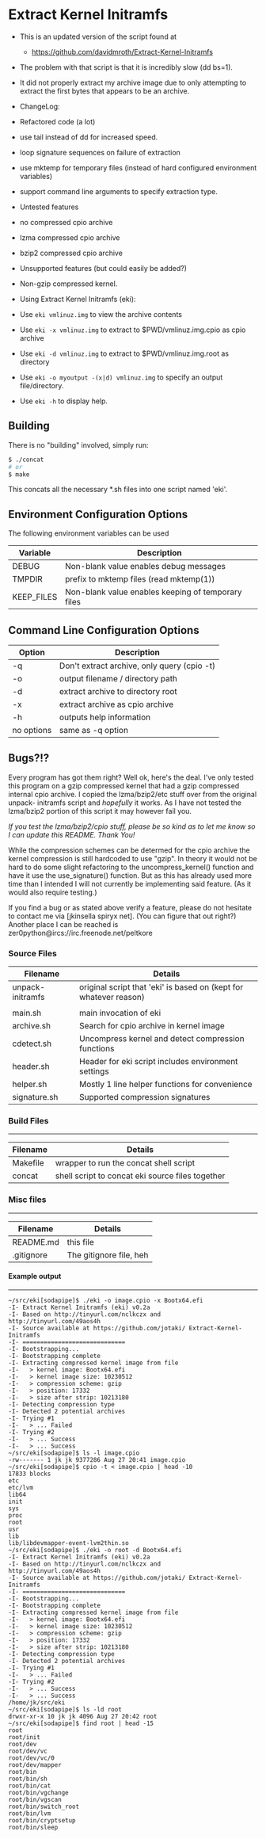 # Extract Kernel Initramfs

 * This is an updated version of the script found at
   * https://github.com/davidmroth/Extract-Kernel-Initramfs

 * The problem with that script is that it is incredibly slow (dd bs=1).

 * It did not properly extract my archive image due to only attempting
   to extract the first bytes that appears to be an archive.

 * ChangeLog:
  * Refactored code (a lot)
  * use tail instead of dd for increased speed.
  * loop signature sequences on failure of extraction
  * use mktemp for temporary files (instead of hard configured environment variables)
  * support command line arguments to specify extraction type.

 * Untested features
  * no compressed cpio archive
  * lzma compressed cpio archive
  * bzip2 compressed cpio archive

 * Unsupported features (but could easily be added?)
  * Non-gzip compressed kernel.

 * Using Extract Kernel Initramfs (eki):
  * Use ```eki vmlinuz.img``` to view the archive contents
  * Use ```eki -x vmlinuz.img``` to extract to $PWD/vmlinuz.img.cpio as cpio archive
  * Use ```eki -d vmlinuz.img``` to extract to $PWD/vmlinuz.img.root as directory
  * Use ```eki -o myoutput -(x|d) vmlinuz.img``` to specify an output file/directory.
  * Use ```eki -h``` to display help.

## Building

There is no "building" involved, simply run:
```sh
$ ./concat
# or
$ make
```
This concats all the necessary \*.sh files into one script named 'eki'.

## Environment Configuration Options

The following environment variables can be used

| Variable | Description |
| -------- | ------------|
| DEBUG    | Non-blank value enables debug messages |
| TMPDIR   | prefix to mktemp files (read mktemp(1)) |
| KEEP_FILES | Non-blank value enables keeping of temporary files |

## Command Line Configuration Options

|   Option   | Description |
| ---------- | ----------- |
| -q         | Don't extract archive, only query (cpio -t) |
| -o <path>  | output filename / directory path |
| -d         | extract archive to directory root |
| -x         | extract archive as cpio archive |
| -h         | outputs help information |
| no options | same as -q option |

## Bugs?!?

Every program has got them right? Well ok, here's the deal. I've only tested
this program on a gzip compressed kernel that had a gzip compressed internal
cpio archive. I copied the lzma/bzip2/etc stuff over from the original unpack-
initramfs script and *hopefully* it works. As I have not tested the lzma/bzip2
portion of this script it may however fail you.

*If you test the lzma/bzip2/cpio stuff, please be so kind as to let me know so
I can update this README. Thank You!*

While the compression schemes can be determed for the cpio archive the kernel
compression is still hardcoded to use "gzip". In theory it would not be hard
to do some slight refactoring to the uncompress_kernel() function and have it
use the use_signature() function. But as this has already used more time than
I intended I will not currently be implementing said feature. (As it would
also require testing.)

If you find a bug or as stated above verify a feature, please do not hesitate
to contact me via [jkinsella spiryx net]. (You can figure that out right?)
Another place I can be reached is zer0python@ircs://irc.freenode.net/peltkore

### Source Files

| Filename | Details |
| -------- | ------- |
| unpack-initramfs | original script that 'eki' is based on (kept for whatever reason) |
|          |         |
| main.sh | main invocation of eki |
| archive.sh | Search for cpio archive in kernel image |
| cdetect.sh | Uncompress kernel and detect compression functions |
| header.sh | Header for eki script includes environment settings |
| helper.sh | Mostly 1 line helper functions for convenience |
| signature.sh | Supported compression signatures |

### Build Files
---

| Filename | Details |
| -------- | ------- |
| Makefile | wrapper to run the concat shell script |
| concat | shell script to concat eki source files together |

### Misc files
---
| Filename | Details |
| -------- | ------- |
| README.md | this file |
| .gitignore | The gitignore file, heh |

#### Example output
---
```
~/src/eki[sodapipe]$ ./eki -o image.cpio -x Bootx64.efi
-I- Extract Kernel Initramfs (eki) v0.2a
-I- Based on http://tinyurl.com/nclkczx and  http://tinyurl.com/49aos4h
-I- Source available at https://github.com/jotaki/ Extract-Kernel-Initramfs
-I- =============================
-I- Bootstrapping...
-I- Bootstrapping complete
-I- Extracting compressed kernel image from file
-I-   > kernel image: Bootx64.efi
-I-   > kernel image size: 10230512
-I-   > compression scheme: gzip
-I-   > position: 17332
-I-   > size after strip: 10213180
-I- Detecting compression type
-I- Detected 2 potential archives
-I- Trying #1
-I-   > ... Failed
-I- Trying #2
-I-   > ... Success
-I-   > ... Success
~/src/eki[sodapipe]$ ls -l image.cpio
-rw------- 1 jk jk 9377286 Aug 27 20:41 image.cpio
~/src/eki[sodapipe]$ cpio -t < image.cpio | head -10
17833 blocks
etc
etc/lvm
lib64
init
sys
proc
root
usr
lib
lib/libdevmapper-event-lvm2thin.so
~/src/eki[sodapipe]$ ./eki -o root -d Bootx64.efi
-I- Extract Kernel Initramfs (eki) v0.2a
-I- Based on http://tinyurl.com/nclkczx and  http://tinyurl.com/49aos4h
-I- Source available at https://github.com/jotaki/ Extract-Kernel-Initramfs
-I- =============================
-I- Bootstrapping...
-I- Bootstrapping complete
-I- Extracting compressed kernel image from file
-I-   > kernel image: Bootx64.efi
-I-   > kernel image size: 10230512
-I-   > compression scheme: gzip
-I-   > position: 17332
-I-   > size after strip: 10213180
-I- Detecting compression type
-I- Detected 2 potential archives
-I- Trying #1
-I-   > ... Failed
-I- Trying #2
-I-   > ... Success
-I-   > ... Success
/home/jk/src/eki
~/src/eki[sodapipe]$ ls -ld root
drwxr-xr-x 10 jk jk 4096 Aug 27 20:42 root
~/src/eki[sodapipe]$ find root | head -15
root
root/init
root/dev
root/dev/vc
root/dev/vc/0
root/dev/mapper
root/bin
root/bin/sh
root/bin/cat
root/bin/vgchange
root/bin/vgscan
root/bin/switch_root
root/bin/lvm
root/bin/cryptsetup
root/bin/sleep
```
